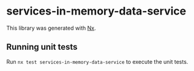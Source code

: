 # services-in-memory-data-service

This library was generated with [Nx](https://nx.dev).

## Running unit tests

Run `nx test services-in-memory-data-service` to execute the unit tests.
